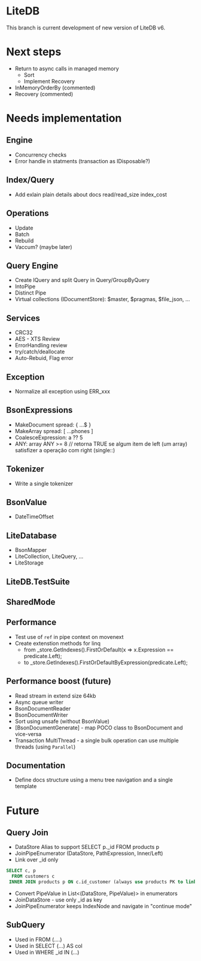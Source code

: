 # LiteDB

This branch is current development of new version of LiteDB v6.

# Next steps
- Return to async calls in managed memory
    - Sort
    - Implement Recovery
- InMemoryOrderBy (commented)
- Recovery (commented)

# Needs implementation

## Engine
- Concurrency checks
- Error handle in statments (transaction as IDisposable?)


## Index/Query
- Add exlain plain details about docs read/read_size index_cost

## Operations
- Update
- Batch
- Rebuild
- Vaccum? (maybe later)

## Query Engine
- Create IQuery and split Query in Query/GroupByQuery
- IntoPipe
- Distinct Pipe
- Virtual collections (IDocumentStore): $master, $pragmas, $file_json, ...

## Services
- CRC32
- AES - XTS Review
- ErrorHandling review
- try/catch/deallocate
- Auto-Rebuid, Flag error

## Exception
- Normalize all exception using ERR_xxx

## BsonExpressions
- MakeDocument spread: { ...$ }
- MakeArray spread: [ ...phones ]
- CoalesceExpression:  a ?? 5 
- ANY: array ANY >= 8 // retorna TRUE se algum item de left (um array) satisfizer a operação com right (single::)

## Tokenizer
- Write a single tokenizer
   


## BsonValue
- DateTimeOffset

## LiteDatabase
- BsonMapper
- LiteCollection, LiteQuery, ...
- LiteStorage

## LiteDB.TestSuite

## SharedMode

## Performance
- Test use of `ref` in pipe context on movenext
- Create extenstion methods for linq
    - from _store.GetIndexes().FirstOrDefault(x => x.Expression == predicate.Left);
    - to _store.GetIndexes().FirstOrDefaultByExpression(predicate.Left);


## Performance boost (future)
- Read stream in extend size 64kb
- Async queue writer
- BsonDocumentReader
- BsonDocumentWriter
- Sort using unsafe (without BsonValue)
- [BsonDocumentGenerate] - map POCO class to BsonDocument and vice-versa
- Transaction MultiThread - a single bulk operation can use multiple threads (using `Parallel`)

## Documentation
- Define docs structure using a menu tree navigation and a single template


# Future

## Query Join
- DataStore Alias to support SELECT p._id FROM products p
- JoinPipeEnumerator (DataStore, PathExpression, Inner/Left)
- Link over _id only
```SQL
SELECT c, p
  FROM customers c
 INNER JOIN products p ON c.id_customer (always use products PK to link)
```
- Convert PipeValue in List<(DataStore, PipeValue)> in enumerators
- JoinDataStore - use only _id as key
- JoinPipeEnumerator keeps IndexNode and navigate in "continue mode"

## SubQuery
- Used in FROM (....)
- Used in SELECT (...) AS col
- Used in WHERE _id IN (...)
